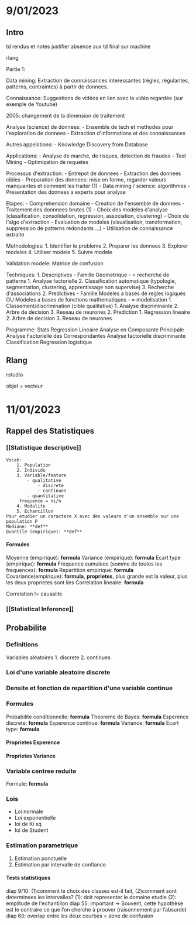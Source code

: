 
# 9/01/2023

## Intro

td rendus et notes
justifier absence aux td
final sur machine

rlang



Partie 1:

Data mining: Extraction de connaissances interessantes (règles, régularites, patterns, contraintes) à partir de donnees.

Connaissance: Suggestions de vidéos en lien avec la vidéo regardée (sur exemple de Youtube)

2005: changement de la dimension de traitement

Analyse (science) de donnees:
	- Ensemble de tech et methodes pour l'exploration de donnees
	- Extraction d'informations et des connaissances

Autres appelations:
		- Knowledge Discovery from Database

Applications:
	- Analyse de marché, de risques, detection de fraudes
	- Text Mining
	- Optimization de requetes

Processus d'extraction:
	- Entrepot de donnees
	- Extraction des donnees cibles
	- Preparation des donnees: mise en forme, regarder valeurs manquantes et comment les traiter (1)
	- Data mining / science: algorithmes
	- Presentation des donnees a experts pour analyse

Etapes:
	- Comprehension domaine
	- Creation de l'ensemble de donnees
	- Traitement des  donnnees brutes (1)
	- Choix des modeles d'analyse (classification, consolidation, regression, association, clustering)
	- Choix de l'algo d'extraction
	- Evaluation de modeles (visualisation, transformation, suppression de patterns redondants ...)
	- Utilisation de connaissance extraite

Methodologies:
	1. Identifier le probleme
	2. Preparer les donnees
	3. Explorer modeles
	4. Utiliser modele
	5. Suivre modele

Validation modele:
	Matrice de confusion

Techniques:
	1. Descriptives - Famille Geometrique - = recherche de patterns
		1. Analyse factorielle
		2. Classification automatique (typologie, segmentation, clustering, apprentissage non supervise)
		3. Recherche d'associations
	2. Predictives - Famille Modeles a bases de regles logiques OU Modeles a bases de fonctions mathematiques - = modelisation
		1. Classement/discrimination (cible qualitative)
			1. Analyse discriminante
			2. Arbre de decision
			3. Reseau de neurones
		2. Prediction
			1. Regression lineaire
			2. Arbre de decision
			3. Reseau de neurones

Programme:
	Stats
	Regression Lineaire
	Analyse en Composante Principale
	Analyse Factorielle des Correspondantes
	Analyse factorielle discriminante
	Classification
	Regression logistique

## Rlang

rstudio

objet = vecteur


# 11/01/2023

## Rappel des Statistiques

### [[Statistique descriptive]]
	Vocab:
		1. Population
		2. Individu
		3. Variable/feature
			- qualitative
				- discrete
				- continues
			- quantitative
		 frequence = ni/n
		4. Modalite
		5. Echantillon
	Pour etudier un caractere X avec des valeurs d'un ensemble sur une population P
	Mediane: **def**
	Quantile (empirique): **def**
#### Formules
Moyenne (empirique): **formula**
Variance (empirique): **formula**
Ecart type (empirique): **formula**
Frequence cumuleee (somme de toutes les frequences): **formula**
Repartition empirique: **formula**
Covariance(empirique): **formula**, **proprietes**, plus grande est la valeur, plus les deux proprietes sont lies
Correlation lineaire: **formula**

Correlation != causalite


	
### [[Statistical Inference]]

## Probabilite

### Definitions
Variables aleatoires
	1. discrete
	2. continues

### Loi d'une variable aleatoire discrete

### Densite et fonction de repartition d'une variable continue

### Formules
Probabilite conditionnelle: **formula**
Theoreme de Bayes: **formula**
Esperence discrete: **formula**
Esperence continue: **formula**
Variance: **formula**
Ecart type: **formula**

#### Proprietes Esperence

#### Proprietes Variance

### Variable centree reduite
Formule: **formula**

### Lois
- Loi normale
- Loi exponentielle
- loi de Ki sq
- loi de Student

### Estimation parametrique
1. Estimation ponctuelle
2. Estimation par intervalle de confiance

#### Tests statistiques





diap 9/10:  (1)comment le choix des classes est-il fait, (2)comment sont determinees les intervalles? 
(1): doit representer le domaine etudie
(2): emplitude de l'echantillon
diap 55: important -> Souvent, cette hypothèse est le contraire ce que l’on cherche à prouver (raisonnement par l’absurde)
diap 60: overlap entre les deux courbes = zone de confusion

